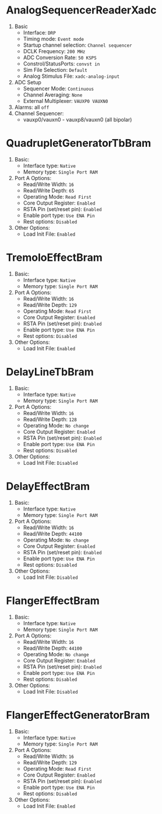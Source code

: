 # AnalogSequencerReaderXadc

1. Basic
    - Interface: `DRP`
    - Timing mode: `Event mode`
    - Startup channel selection: `Channel sequencer`
    - DCLK Frequency: `200 MHz`
    - ADC Conversion Rate: `50 KSPS`
    - Constrol/StatusPorts: `convst in`
    - Sim File Selection: `Default`
    - Analog Stimulus File: `xadc-analog-input`
2. ADC Setup
    - Sequencer Mode: `Continuous`
    - Channel Averaging: `None`
    - External Multiplexer: `VAUXP0 VAUXN0`
3. Alarms: all `off`
4. Channel Sequencer:
    - vauxp0/vauxn0 - vauxp8/vauxn0 (all bipolar)

# QuadrupletGeneratorTbBram

1. Basic:
    - Interface type: `Native`
    - Memory type: `Single Port RAM`
2. Port A Options:
    - Read/Write Width: `16`
    - Read/Write Depth: `65`
    - Operating Mode: `Read First`
    - Core Output Register: `Enabled`
    - RSTA Pin (set/reset pin): `Enabled`
    - Enable port type: `Use ENA Pin`
    * Rest options: `Disabled`
3. Other Options:
    - Load Init File: `Enabled`

# TremoloEffectBram

1. Basic:
    - Interface type: `Native`
    - Memory type: `Single Port RAM`
2. Port A Options:
    - Read/Write Width: `16`
    - Read/Write Depth: `129`
    - Operating Mode: `Read First`
    - Core Output Register: `Enabled`
    - RSTA Pin (set/reset pin): `Enabled`
    - Enable port type: `Use ENA Pin`
    * Rest options: `Disabled`
3. Other Options:
    - Load Init File: `Enabled`

# DelayLineTbBram

1. Basic:
    - Interface type: `Native`
    - Memory type: `Single Port RAM`
2. Port A Options:
    - Read/Write Width: `16`
    - Read/Write Depth: `128`
    - Operating Mode: `No change`
    - Core Output Register: `Enabled`
    - RSTA Pin (set/reset pin): `Enabled`
    - Enable port type: `Use ENA Pin`
    * Rest options: `Disabled`
3. Other Options:
    - Load Init File: `Disabled`

# DelayEffectBram

1. Basic:
    - Interface type: `Native`
    - Memory type: `Single Port RAM`
2. Port A Options:
    - Read/Write Width: `16`
    - Read/Write Depth: `44100`
    - Operating Mode: `No change`
    - Core Output Register: `Enabled`
    - RSTA Pin (set/reset pin): `Enabled`
    - Enable port type: `Use ENA Pin`
    * Rest options: `Disabled`
3. Other Options:
    - Load Init File: `Disabled`

# FlangerEffectBram

1. Basic:
    - Interface type: `Native`
    - Memory type: `Single Port RAM`
2. Port A Options:
    - Read/Write Width: `16`
    - Read/Write Depth: `44100`
    - Operating Mode: `No change`
    - Core Output Register: `Enabled`
    - RSTA Pin (set/reset pin): `Enabled`
    - Enable port type: `Use ENA Pin`
    * Rest options: `Disabled`
3. Other Options:
    - Load Init File: `Disabled`

# FlangerEffectGeneratorBram

1. Basic:
    - Interface type: `Native`
    - Memory type: `Single Port RAM`
2. Port A Options:
    - Read/Write Width: `16`
    - Read/Write Depth: `129`
    - Operating Mode: `Read First`
    - Core Output Register: `Enabled`
    - RSTA Pin (set/reset pin): `Enabled`
    - Enable port type: `Use ENA Pin`
    * Rest options: `Disabled`
3. Other Options:
    - Load Init File: `Enabled`
